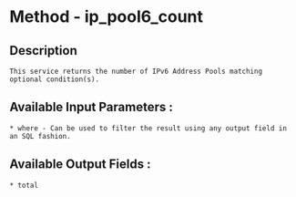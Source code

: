 # Method - ip_pool6_count
## Description

	This service returns the number of IPv6 Address Pools matching optional condition(s).

## Available Input Parameters :

	* where - Can be used to filter the result using any output field in an SQL fashion.

## Available Output Fields :

	* total
